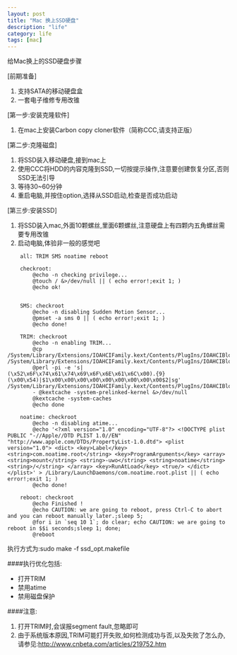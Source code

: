 ```yaml
---
layout: post
title: "Mac 换上SSD硬盘"
description: "life"
category: life
tags: [mac]
---
```

给Mac换上的SSD硬盘步骤

[前期准备]

1. 支持SATA的移动硬盘盒
2. 一套电子维修专用改锥


[第一步:安装克隆软件]

1. 在mac上安装Carbon copy cloner软件（简称CCC,请支持正版）


[第二步:克隆磁盘]

1. 将SSD装入移动硬盘,接到mac上
2. 使用CCC将HDD的内容克隆到SSD,一切按提示操作,注意要创建恢复分区,否则SSD无法引导
3. 等待30~60分钟
4. 重启电脑,并按住option,选择从SSD启动,检查是否成功启动


[第三步:安装SSD]

1. 将SSD装入mac,外面10颗螺丝,里面6颗螺丝,注意硬盘上有四颗内五角螺丝需要专用改锥
2. 启动电脑,体验非一般的感觉吧


```
    all: TRIM SMS noatime reboot 
    
    checkroot:
        @echo -n checking privilege...
        @touch / &>/dev/null || ( echo error!;exit 1; )
        @echo ok!
    
    
    SMS: checkroot
        @echo -n disabling Sudden Motion Sensor...
        @pmset -a sms 0 || ( echo error!;exit 1; )
        @echo done!
    
    TRIM: checkroot
        @echo -n enabling TRIM...
        @cp /System/Library/Extensions/IOAHCIFamily.kext/Contents/PlugIns/IOAHCIBlockStorage.kext/Contents/MacOS/IOAHCIBlockStorage /System/Library/Extensions/IOAHCIFamily.kext/Contents/PlugIns/IOAHCIBlockStorage.kext/Contents/MacOS/IOAHCIBlockStorage.bak
        @perl -pi -e 's|(\x52\x6F\x74\x61\x74\x69\x6F\x6E\x61\x6C\x00).{9}(\x00\x54)|$1\x00\x00\x00\x00\x00\x00\x00\x00\x00$2|sg' /System/Library/Extensions/IOAHCIFamily.kext/Contents/PlugIns/IOAHCIBlockStorage.kext/Contents/MacOS/IOAHCIBlockStorage
        - @kextcache -system-prelinked-kernel &>/dev/null
        @kextcache -system-caches
        @echo done
    
    noatime: checkroot
        @echo -n disabling atime...
        @echo '<?xml version="1.0" encoding="UTF-8"?> <!DOCTYPE plist PUBLIC "-//Apple//DTD PLIST 1.0//EN" "http://www.apple.com/DTDs/PropertyList-1.0.dtd"> <plist version="1.0"> <dict> <key>Label</key> <string>com.noatime.root</string> <key>ProgramArguments</key> <array> <string>mount</string> <string>-uwo</string> <string>noatime</string> <string>/</string> </array> <key>RunAtLoad</key> <true/> </dict> </plist>' > /Library/LaunchDaemons/com.noatime.root.plist || ( echo error!;exit 1; )
        @echo done!
    
    reboot: checkroot
        @echo Finished !
        @echo CAUTION: we are going to reboot, press Ctrl-C to abort and you can reboot manually later.;sleep 5;
        @for i in `seq 10 1`; do clear; echo CAUTION: we are going to reboot in $$i seconds;sleep 1; done;
        @reboot
```

执行方式为:sudo make -f ssd_opt.makefile

####执行优化包括:
* 打开TRIM
* 禁用atime
* 禁用磁盘保护

####注意:
1. 打开TRIM时,会误报segment fault,忽略即可
2. 由于系统版本原因,TRIM可能打开失败,如何检测成功与否,以及失败了怎么办,请参见:http://www.cnbeta.com/articles/219752.htm

